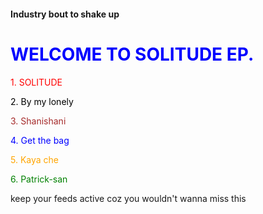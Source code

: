 
<!DOCTYPE html>
  <html>
    <head>
      <h4>
      Industry bout to shake up
      </h4>
    </head>
      <body>
        <h1 style="color:blue;">
          WELCOME TO SOLITUDE EP.
        </h1>
        <p style="color:red;">1. SOLITUDE</p>
        <p style="color:black;">2. By my lonely</p>
        <p style="color:brown;">3. Shanishani</p>
        <p style="color:blue;">4. Get the bag</p>
        <p style="color:orange;">5. Kaya che</p>
        <p style="color:green;">6. Patrick-san</p>
        <p>keep your feeds active coz you wouldn't wanna miss this</p>  
      </body>
  </html>